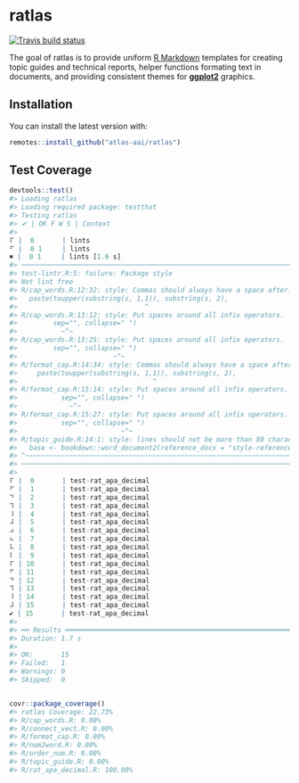 
<!-- README.md is generated from README.Rmd. Please edit that file -->
ratlas
======

[![Travis build status](https://travis-ci.com/atlas-aai/ratlas.svg?branch=master)](https://travis-ci.com/atlas-aai/ratlas)

The goal of ratlas is to provide uniform [R Markdown](https://bookdown.org/yihui/rmarkdown/) templates for creating topic guides and technical reports, helper functions formating text in documents, and providing consistent themes for [**ggplot2**](https://ggplot2.tidyverse.org) graphics.

Installation
------------

You can install the latest version with:

``` r
remotes::install_github("atlas-aai/ratlas")
```

Test Coverage
-------------

``` r
devtools::test()
#> Loading ratlas
#> Loading required package: testthat
#> Testing ratlas
#> ✔ | OK F W S | Context
#> 
⠏ |  0       | lints
⠋ |  0 1     | lints
✖ |  0 1     | lints [1.6 s]
#> ───────────────────────────────────────────────────────────────────────────────────────────────────────────
#> test-lintr.R:5: failure: Package style
#> Not lint free
#> R/cap_words.R:12:32: style: Commas should always have a space after.
#>   paste(toupper(substring(s, 1,1)), substring(s, 2),
#>                                ^
#> R/cap_words.R:13:12: style: Put spaces around all infix operators.
#>         sep="", collapse=" ")
#>           ~^~
#> R/cap_words.R:13:25: style: Put spaces around all infix operators.
#>         sep="", collapse=" ")
#>                        ~^~
#> R/format_cap.R:14:34: style: Commas should always have a space after.
#>     paste(toupper(substring(s, 1,1)), substring(s, 2),
#>                                  ^
#> R/format_cap.R:15:14: style: Put spaces around all infix operators.
#>           sep="", collapse=" ")
#>             ~^~
#> R/format_cap.R:15:27: style: Put spaces around all infix operators.
#>           sep="", collapse=" ")
#>                          ~^~
#> R/topic_guide.R:14:1: style: lines should not be more than 80 characters.
#>   base <- bookdown::word_document2(reference_docx = "style-reference1.docx", ...)
#> ^~~~~~~~~~~~~~~~~~~~~~~~~~~~~~~~~~~~~~~~~~~~~~~~~~~~~~~~~~~~~~~~~~~~~~~~~~~~~~~~~
#> ───────────────────────────────────────────────────────────────────────────────────────────────────────────
#> 
⠏ |  0       | test-rat_apa_decimal
⠋ |  1       | test-rat_apa_decimal
⠙ |  2       | test-rat_apa_decimal
⠹ |  3       | test-rat_apa_decimal
⠸ |  4       | test-rat_apa_decimal
⠼ |  5       | test-rat_apa_decimal
⠴ |  6       | test-rat_apa_decimal
⠦ |  7       | test-rat_apa_decimal
⠧ |  8       | test-rat_apa_decimal
⠇ |  9       | test-rat_apa_decimal
⠏ | 10       | test-rat_apa_decimal
⠋ | 11       | test-rat_apa_decimal
⠙ | 12       | test-rat_apa_decimal
⠹ | 13       | test-rat_apa_decimal
⠸ | 14       | test-rat_apa_decimal
⠼ | 15       | test-rat_apa_decimal
✔ | 15       | test-rat_apa_decimal
#> 
#> ══ Results ════════════════════════════════════════════════════════════════════════════════════════════════
#> Duration: 1.7 s
#> 
#> OK:       15
#> Failed:   1
#> Warnings: 0
#> Skipped:  0


covr::package_coverage()
#> ratlas Coverage: 22.73%
#> R/cap_words.R: 0.00%
#> R/connect_vect.R: 0.00%
#> R/format_cap.R: 0.00%
#> R/num2word.R: 0.00%
#> R/order_num.R: 0.00%
#> R/topic_guide.R: 0.00%
#> R/rat_apa_decimal.R: 100.00%
```
